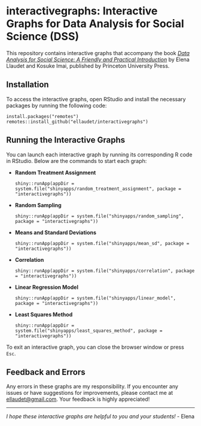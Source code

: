 # interactivegraphs: Interactive Graphs for Data Analysis for Social Science (DSS)

This repository contains interactive graphs that accompany the book [*Data Analysis for Social Science: A Friendly and Practical Introduction*](https://press.princeton.edu/books/paperback/9780691199436/data-analysis-for-social-science) by Elena Llaudet and Kosuke Imai, published by Princeton University Press.

## Installation

To access the interactive graphs, open RStudio and install the necessary packages by running the following code:

    install.packages("remotes")
    remotes::install_github("ellaudet/interactivegraphs")

## Running the Interactive Graphs

You can launch each interactive graph by running its corresponding R code in RStudio. Below are the commands to start each graph:

- **Random Treatment Assignment**
    
      shiny::runApp(appDir = system.file("shinyapps/random_treatment_assignment", package = "interactivegraphs"))
    
- **Random Sampling**
    
      shiny::runApp(appDir = system.file("shinyapps/random_sampling", package = "interactivegraphs"))
    
- **Means and Standard Deviations**
    
      shiny::runApp(appDir = system.file("shinyapps/mean_sd", package = "interactivegraphs"))
    
- **Correlation**
    
      shiny::runApp(appDir = system.file("shinyapps/correlation", package = "interactivegraphs"))
    
- **Linear Regression Model**
    
      shiny::runApp(appDir = system.file("shinyapps/linear_model", package = "interactivegraphs"))
    
- **Least Squares Method**
    
      shiny::runApp(appDir = system.file("shinyapps/least_squares_method", package = "interactivegraphs"))

To exit an interactive graph, you can close the browser window or press `Esc`.

## Feedback and Errors

Any errors in these graphs are my responsibility. If you encounter any issues or have suggestions for improvements, please contact me at [ellaudet@gmail.com](mailto:ellaudet@gmail.com). Your feedback is highly appreciated!

---

*I hope these interactive graphs are helpful to you and your students!* - Elena
